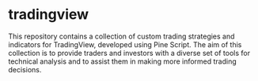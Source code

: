 # tradingview
This repository contains a collection of custom trading strategies and indicators for TradingView, developed using Pine Script. The aim of this collection is to provide traders and investors with a diverse set of tools for technical analysis and to assist them in making more informed trading decisions.
